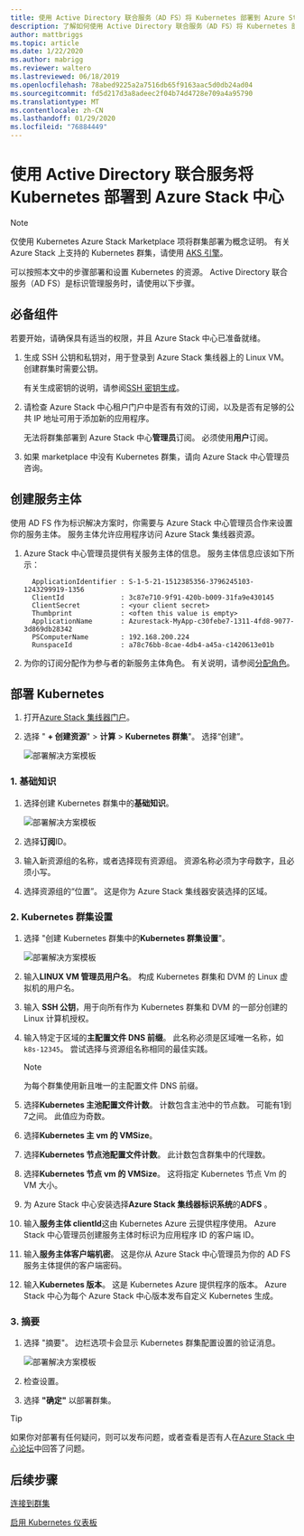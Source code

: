 ```yaml
---
title: 使用 Active Directory 联合服务（AD FS）将 Kubernetes 部署到 Azure Stack 中心
description: 了解如何使用 Active Directory 联合服务（AD FS）将 Kubernetes 部署到 Azure Stack 中心。
author: mattbriggs
ms.topic: article
ms.date: 1/22/2020
ms.author: mabrigg
ms.reviewer: waltero
ms.lastreviewed: 06/18/2019
ms.openlocfilehash: 78abed9225a2a7516db65f9163aac5d0db24ad04
ms.sourcegitcommit: fd5d217d3a8adeec2f04b74d4728e709a4a95790
ms.translationtype: MT
ms.contentlocale: zh-CN
ms.lasthandoff: 01/29/2020
ms.locfileid: "76884449"
---
```

# <a name="deploy-kubernetes-to-azure-stack-hub-using-active-directory-federated-services"></a>使用 Active Directory 联合服务将 Kubernetes 部署到 Azure Stack 中心

> [!Note]  
> 仅使用 Kubernetes Azure Stack Marketplace 项将群集部署为概念证明。 有关 Azure Stack 上支持的 Kubernetes 群集，请使用 [AKS 引擎](azure-stack-kubernetes-aks-engine-overview.md)。

可以按照本文中的步骤部署和设置 Kubernetes 的资源。 Active Directory 联合服务（AD FS）是标识管理服务时，请使用以下步骤。

## <a name="prerequisites"></a>必备组件 

若要开始，请确保具有适当的权限，并且 Azure Stack 中心已准备就绪。

1. 生成 SSH 公钥和私钥对，用于登录到 Azure Stack 集线器上的 Linux VM。 创建群集时需要公钥。

    有关生成密钥的说明，请参阅[SSH 密钥生成](azure-stack-dev-start-howto-ssh-public-key.md)。

1. 请检查 Azure Stack 中心租户门户中是否有有效的订阅，以及是否有足够的公共 IP 地址可用于添加新的应用程序。

    无法将群集部署到 Azure Stack 中心**管理员**订阅。 必须使用**用户**订阅。 

1. 如果 marketplace 中没有 Kubernetes 群集，请向 Azure Stack 中心管理员咨询。

## <a name="create-a-service-principal"></a>创建服务主体

使用 AD FS 作为标识解决方案时，你需要与 Azure Stack 中心管理员合作来设置你的服务主体。 服务主体允许应用程序访问 Azure Stack 集线器资源。

1. Azure Stack 中心管理员提供有关服务主体的信息。 服务主体信息应该如下所示：

     ```Text  
       ApplicationIdentifier : S-1-5-21-1512385356-3796245103-1243299919-1356
       ClientId              : 3c87e710-9f91-420b-b009-31fa9e430145
       ClientSecret          : <your client secret>
       Thumbprint            : <often this value is empty>
       ApplicationName       : Azurestack-MyApp-c30febe7-1311-4fd8-9077-3d869db28342
       PSComputerName        : 192.168.200.224
       RunspaceId            : a78c76bb-8cae-4db4-a45a-c1420613e01b
     ```

2. 为你的订阅分配作为参与者的新服务主体角色。 有关说明，请参阅[分配角色](../operator/azure-stack-add-users-adfs.md)。

## <a name="deploy-kubernetes"></a>部署 Kubernetes

1. 打开[Azure Stack 集线器门户](https://portal.local.azurestack.external)。

1. 选择 " **+ 创建资源**" > **计算** > **Kubernetes 群集**"。 选择“创建”。

    ![部署解决方案模板](media/azure-stack-solution-template-kubernetes-deploy/01_kub_market_item.png)

### <a name="1-basics"></a>1. 基础知识

1. 选择创建 Kubernetes 群集中的**基础知识**。

    ![部署解决方案模板](media/azure-stack-solution-template-kubernetes-deploy/02_kub_config_basic.png)

1. 选择**订阅**ID。

1. 输入新资源组的名称，或者选择现有资源组。 资源名称必须为字母数字，且必须小写。

1. 选择资源组的“位置”。 这是你为 Azure Stack 集线器安装选择的区域。

### <a name="2-kubernetes-cluster-settings"></a>2. Kubernetes 群集设置

1. 选择 "创建 Kubernetes 群集中的**Kubernetes 群集设置**"。

    ![部署解决方案模板](media/azure-stack-solution-template-kubernetes-deploy/03_kub_config_settings-adfs.png)

1. 输入**LINUX VM 管理员用户名**。 构成 Kubernetes 群集和 DVM 的 Linux 虚拟机的用户名。

1. 输入 **SSH 公钥**，用于向所有作为 Kubernetes 群集和 DVM 的一部分创建的 Linux 计算机授权。

1. 输入特定于区域的**主配置文件 DNS 前缀**。 此名称必须是区域唯一名称，如 `k8s-12345`。 尝试选择与资源组名称相同的最佳实践。

    > [!Note]  
    > 为每个群集使用新且唯一的主配置文件 DNS 前缀。

1. 选择**Kubernetes 主池配置文件计数**。 计数包含主池中的节点数。 可能有1到7之间。 此值应为奇数。

1. 选择**Kubernetes 主 vm 的 VMSize**。

1. 选择**Kubernetes 节点池配置文件计数**。 此计数包含群集中的代理数。 

1. 选择**Kubernetes 节点 vm 的 VMSize**。 这将指定 Kubernetes 节点 Vm 的 VM 大小。 

1. 为 Azure Stack 中心安装选择**Azure Stack 集线器标识系统**的**ADFS** 。

1. 输入**服务主体 clientId**这由 Kubernetes Azure 云提供程序使用。 Azure Stack 中心管理员创建服务主体时标识为应用程序 ID 的客户端 ID。

1. 输入**服务主体客户端机密**。 这是你从 Azure Stack 中心管理员为你的 AD FS 服务主体提供的客户端密码。

1. 输入**Kubernetes 版本**。 这是 Kubernetes Azure 提供程序的版本。 Azure Stack 中心为每个 Azure Stack 中心版本发布自定义 Kubernetes 生成。

### <a name="3-summary"></a>3. 摘要

1. 选择 "摘要"。 边栏选项卡会显示 Kubernetes 群集配置设置的验证消息。

    ![部署解决方案模板](media/azure-stack-solution-template-kubernetes-deploy/04_preview.png)

2. 检查设置。

3. 选择 **"确定"** 以部署群集。

> [!TIP]  
>  如果你对部署有任何疑问，则可以发布问题，或者查看是否有人在[Azure Stack 中心论坛](https://social.msdn.microsoft.com/Forums/azure/home?forum=azurestack)中回答了问题。 

## <a name="next-steps"></a>后续步骤

[连接到群集](azure-stack-solution-template-kubernetes-deploy.md#connect-to-your-cluster)

[启用 Kubernetes 仪表板](azure-stack-solution-template-kubernetes-dashboard.md)